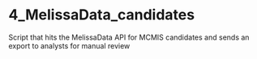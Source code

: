 # 4_MelissaData_candidates
Script that hits the MelissaData API for MCMIS candidates and sends an export to analysts for manual review
